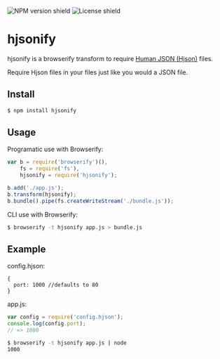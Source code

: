 ![NPM version shield](https://img.shields.io/npm/v/hjsonify.svg)
![License shield](https://img.shields.io/npm/l/hjsonify.svg)

# hjsonify
hjsonify is a browserify transform to require [Human JSON (Hjson)](http://hjson.org/) files.

Require Hjson files in your files just like you would a JSON file.

## Install

```sh
$ npm install hjsonify
```

## Usage

Programatic use with Browserify:
```js
var b = require('browserify')(),
    fs = require('fs'),
    hjsonify = require('hjsonify');

b.add('./app.js');
b.transform(hjsonify);
b.bundle().pipe(fs.createWriteStream('./bundle.js'));
```
CLI use with Browserify:
```sh
$ browserify -t hjsonify app.js > bundle.js
```

## Example

config.hjson:
```hjson
{
  port: 1000 //defaults to 80
}
```

app.js:
```js
var config = require('config.hjson');
console.log(config.port);
// => 1000
```

```sh
$ browserify -t hjsonify app.js | node
1000
```
